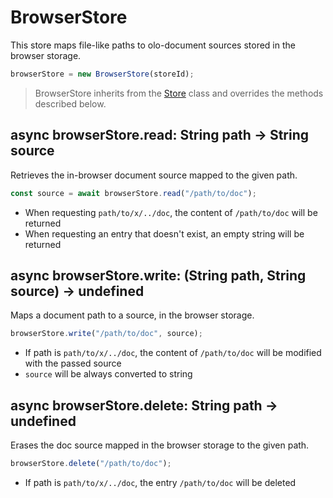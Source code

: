   

BrowserStore
============================================================================
This store maps file-like paths to olo-document sources stored in the
browser storage.
  

```js
browserStore = new BrowserStore(storeId);
```
  

> BrowserStore inherits from the [Store](./store.md) class and overrides the
> methods described below.
  

  

async browserStore.read: String path -> String source
------------------------------------------------------------------------
Retrieves the in-browser document source mapped to the given path.
  

```js
const source = await browserStore.read("/path/to/doc");
```
  

- When requesting `path/to/x/../doc`, the content of `/path/to/doc` will
  be returned
- When requesting an entry that doesn't exist, an empty string will be
  returned
  

  

async browserStore.write: (String path, String source) -> undefined
------------------------------------------------------------------------
Maps a document path to a source, in the browser storage.
  

```js
browserStore.write("/path/to/doc", source);
```
  

- If path is `path/to/x/../doc`, the content of `/path/to/doc` will
  be modified with the passed source
- `source` will be always converted to string
  

  

async browserStore.delete: String path -> undefined
------------------------------------------------------------------------
Erases the doc source mapped in the browser storage to the given path.
  

```js
browserStore.delete("/path/to/doc");
```
  

- If path is `path/to/x/../doc`, the entry `/path/to/doc` will be deleted
  


